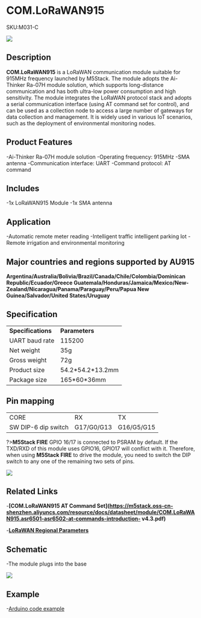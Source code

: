 # COM.LoRaWAN915

<el-tag effect="plain">SKU:M031-C</el-tag>

<div class="product_pic"><img src="assets/img/product_pics/module/com_lorawan915/com.lorawan915_01.webp"></div>

## Description

**COM.LoRaWAN915** is a LoRaWAN communication module suitable for 915MHz frequency launched by M5Stack. The module adopts the Ai-Thinker Ra-07H module solution, which supports long-distance communication and has both ultra-low power consumption and high sensitivity. The module integrates the LoRaWAN protocol stack and adopts a serial communication interface (using AT command set for control), and can be used as a collection node to access a large number of gateways for data collection and management. It is widely used in various IoT scenarios, such as the deployment of environmental monitoring nodes.

## Product Features

-Ai-Thinker Ra-07H module solution
-Operating frequency: 915MHz
-SMA antenna
-Communication interface: UART
-Command protocol: AT command

## Includes

-1x LoRaWAN915 Module
-1x SMA antenna

## Application

-Automatic remote meter reading
-Intelligent traffic intelligent parking lot
-Remote irrigation and environmental monitoring

## Major countries and regions supported by AU915

**Argentina/Australia/Bolivia/Brazil/Canada/Chile/Colombia/Dominican Republic/Ecuador/Greece Guatemala/Honduras/Jamaica/Mexico/New-Zealand/Nicaragua/Panama/Paraguay/Peru/Papua New Guinea/Salvador/United States/Uruguay**

## Specification

<table>
   <tr style="font-weight:bold">
      <td>Specifications</td>
      <td>Parameters</td>
   </tr>
   <tr>
      <td>UART baud rate</td>
      <td>115200</td>
   </tr>
   <tr>
      <td>Net weight</td>
      <td>35g</td>
   </tr>
   <tr>
      <td>Gross weight</td>
      <td>72g</td>
   </tr>
   <tr>
      <td>Product size</td>
      <td>54.2*54.2*13.2mm</td>
   </tr>
   <tr>
      <td>Package size</td>
      <td>165*60*36mm</td>
   </tr>
 </table>

## Pin mapping

<table>
 <tr><td>CORE</td><td>RX</td><td>TX</td></tr>
 <tr><td>SW DIP-6 dip switch</td><td>G17/G0/G13</td><td>G16/G5/G15</td></tr>
</table>

?>**M5Stack FIRE** GPIO 16/17 is connected to PSRAM by default. If the TXD/RXD of this module uses GPIO16, GPIO17 will conflict with it. Therefore, when using **M5Stack FIRE** to drive the module, you need to switch the DIP switch to any one of the remaining two sets of pins.

<img src="assets/img/product_pics/module/com_lorawan915/com.lorawan915_02.webp">

## Related Links

-**[COM.LoRaWAN915 AT Command Set](https://m5stack.oss-cn-shenzhen.aliyuncs.com/resource/docs/datasheet/module/COM.LoRaWAN915.asr6501-asr6502-at-commands-introduction- v4.3.pdf)**

-**[LoRaWAN Regional Parameters](https://m5stack.oss-cn-shenzhen.aliyuncs.com/resource/docs/datasheet/module/lorawantm_regional_parameters_v1.1rb_-_final.pdf)**

## Schematic

-The module plugs into the base

<img src="assets/img/product_pics/module/com_lorawan/com.lorawan_sch.webp">

## Example

-[Arduino code example](https://github.com/m5stack/M5Atom/tree/master/examples/ATOM_BASE/ATOM_Socket)

<script>

   var purchase_link ='https://m5stack.com/products/atom-motion-kit-with-motor-and-servo-driver-stm32f0';

   anchor_search();
   scrollFunc();

</script>
